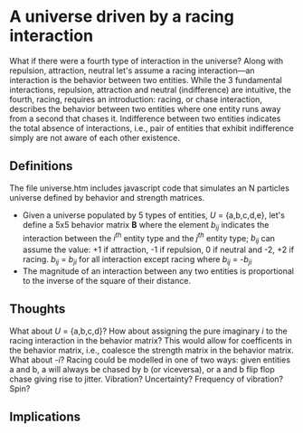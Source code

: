 # A universe driven by a racing interaction
What if there were a fourth type of interaction in the universe? Along with repulsion, attraction, neutral let's assume a racing interaction&mdash;an interaction is the behavior between two entities. While the 3 fundamental interactions, repulsion, attraction and neutral (indifference) are intuitive, the fourth, racing, requires an introduction: racing, or chase interaction, describes the behavior between two entities where one entity runs away from a second that chases it. Indifference between two entities indicates the total absence of interactions, i.e., pair of entities that exhibit indifference simply are not aware of each other existence.

## Definitions
The file universe.htm includes javascript code that simulates an N particles universe defined by behavior and strength matrices.
- Given a universe populated by 5 types of entities, *U* = {a,b,c,d,e}, let's define a 5x5 behavior matrix **B** where the element *b<sub>ij</sub>* indicates the interaction between the *i<sup>th</sup>* entity type and the *j<sup>th</sup>* entity type; *b<sub>ij</sub>* can assume the value: +1 if attraction, -1 if repulsion, 0 if neutral and -2, +2 if racing. *b<sub>ij</sub>* = *b<sub>ji</sub>* for all interaction except racing where *b<sub>ij</sub>* = -*b<sub>ji</sub>*
- The magnitude of an interaction between any two entities is proportional to the inverse of the square of their distance.

## Thoughts
What about *U* = {a,b,c,d}?
How about assigning the pure imaginary *i* to the racing interaction in the behavior matrix? This would allow for coefficents in the behavior matrix, i.e., coalesce the strength matrix in the behavior matrix. 
What about *-i*?
Racing could be modelled in one of two ways: given entities a and b, a will always be chased by b (or viceversa), or a and b flip flop chase giving rise to jitter. Vibration? Uncertainty? Frequency of vibration? Spin?

## Implications
